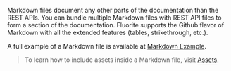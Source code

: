 Markdown files document any other parts of the documentation than the REST APIs. You can bundle multiple Markdown files with REST API files to form a section of the documentation. Fluorite supports the Github flavor of Markdown with all the extended features (tables, strikethrough, etc.).

A full example of a Markdown file is available at [Markdown Example]({{versionRootPrefix}}/contents/markdown-example).

> To learn how to include assets inside a Markdown file, visit [Assets]({{versionRootPrefix}}/contents/assets).
